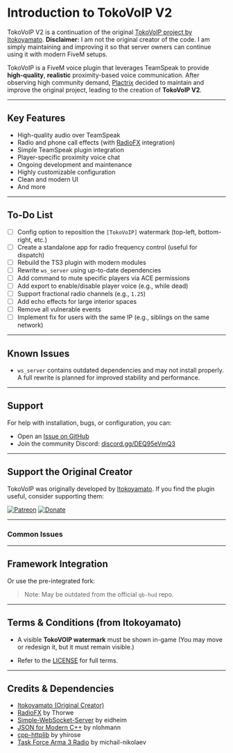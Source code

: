 # Introduction to TokoVoIP V2

TokoVoIP V2 is a continuation of the original [TokoVoIP project by Itokoyamato](https://github.com/Itokoyamato/TokoVOIP_TS3).
**Disclaimer:** I am not the original creator of the code. I am simply maintaining and improving it so that server owners can continue using it with modern FiveM setups.

TokoVoIP is a FiveM voice plugin that leverages TeamSpeak to provide **high-quality**, **realistic** proximity-based voice communication. After observing high community demand, [Plactrix](https://github.com/Plactrix) decided to maintain and improve the original project, leading to the creation of **TokoVoIP V2**.

---

## Key Features

* High-quality audio over TeamSpeak
* Radio and phone call effects (with [RadioFX](https://www.myteamspeak.com/addons/f2e04859-d0db-489b-a781-19c2fab29def) integration)
* Simple TeamSpeak plugin integration
* Player-specific proximity voice chat
* Ongoing development and maintenance
* Highly customizable configuration
* Clean and modern UI
* And more

---

## To-Do List

* [ ] Config option to reposition the `[TokoVoIP]` watermark (top-left, bottom-right, etc.)
* [ ] Create a standalone app for radio frequency control (useful for dispatch)
* [ ] Rebuild the TS3 plugin with modern modules
* [ ] Rewrite `ws_server` using up-to-date dependencies
* [ ] Add command to mute specific players via ACE permissions
* [ ] Add export to enable/disable player voice (e.g., while dead)
* [ ] Support fractional radio channels (e.g., `1.25`)
* [ ] Add echo effects for large interior spaces
* [ ] Remove all vulnerable events
* [ ] Implement fix for users with the same IP (e.g., siblings on the same network)

---

## Known Issues

* `ws_server` contains outdated dependencies and may not install properly. A full rewrite is planned for improved stability and performance.

---

## Support

For help with installation, bugs, or configuration, you can:

* Open an [Issue on GitHub](https://github.com/Plactrix/TokoVoIP_v2/issues)
* Join the community Discord: [discord.gg/DEQ95eVmQ3](https://discord.gg/DEQ95eVmQ3)

---

## Support the Original Creator

TokoVoIP was originally developed by [Itokoyamato](https://github.com/Itokoyamato/TokoVOIP_TS3).
If you find the plugin useful, consider supporting them:

[![Patreon](https://img.shields.io/badge/Become%20a-patron-orange)](https://www.patreon.com/Itokoyamato)
[![Donate](https://img.shields.io/badge/Donate-PayPal-green.svg)](https://www.paypal.com/cgi-bin/webscr?cmd=_s-xclick&hosted_button_id=H2UXEZBF5KQBL)

---

### Common Issues

---

## Framework Integration


Or use the pre-integrated fork:

> Note: May be outdated from the official `qb-hud` repo.

---

## Terms & Conditions (from Itokoyamato)

* A visible **TokoVOIP watermark** must be shown in-game
  (You may move or redesign it, but it must remain visible.)

* Refer to the [LICENSE](https://github.com/Itokoyamato/TokoVOIP_TS3/blob/master/LICENSE.md) for full terms.

---

## Credits & Dependencies

* [Itokoyamato (Original Creator)](https://github.com/Itokoyamato/TokoVOIP_TS3)
* [RadioFX](https://github.com/thorwe/teamspeak-plugin-radiofx) by Thorwe
* [Simple-WebSocket-Server](https://gitlab.com/eidheim/Simple-WebSocket-Server) by eidheim
* [JSON for Modern C++](https://github.com/nlohmann/json) by nlohmann
* [cpp-httplib](https://github.com/yhirose/cpp-httplib) by yhirose
* [Task Force Arma 3 Radio](https://github.com/michail-nikolaev/task-force-arma-3-radio) by michail-nikolaev
